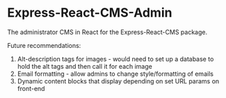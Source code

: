 # Express-React-CMS-Admin

The administrator CMS in React for the Express-React-CMS package.

Future recommendations:

1. Alt-description tags for images - would need to set up a database to hold the alt tags and then call it for each image
2. Email formatting - allow admins to change style/formatting of emails
3. Dynamic content blocks that display depending on set URL params on front-end